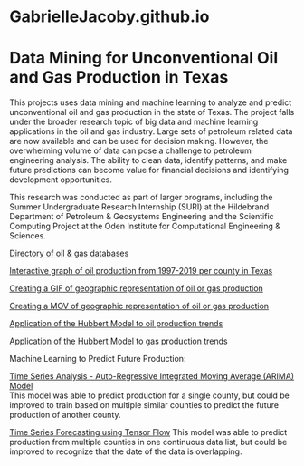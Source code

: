 # GabrielleJacoby.github.io

# Data Mining for Unconventional Oil and Gas Production in Texas

This projects uses data mining and machine learning to analyze and predict unconventional oil and gas production in the state of Texas. The project falls under the broader research topic of big data and machine learning applications in the oil and gas industry. Large sets of petroleum related data are now available and can be used for decision making. However, the overwhelming volume of data can pose a challenge to petroleum engineering analysis. The ability to clean data, identify patterns, and make future predictions can become value for financial decisions and identifying development opportunities.

This research was conducted as part of larger programs, including the Summer Undergraduate Research Internship (SURI) at the Hildebrand Department of Petroleum & Geosystems Engineering and the Scientific Computing Project at the Oden Institute for Computational Engineering & Sciences.

[Directory of oil & gas databases](https://gabriellejacoby.github.io/)

[Interactive graph of oil production from 1997-2019 per county in Texas](Texas_County_Boundaries_Detailed-shp/Pivot%20Table%20Test.ipynb)

[Creating a GIF of geographic representation of oil or gas production](Texas_County_Boundaries_Detailed-shp/Create%20Map%20-%20GIF.ipynb)

[Creating a MOV of geographic representation of oil or gas production](Texas_County_Boundaries_Detailed-shp/Create%20Map%20-%20MOV.ipynb)

[Application of the Hubbert Model to oil production trends](Texas_County_Boundaries_Detailed-shp/Hubbert%20Model%20-%20Oil.ipynb)

[Application of the Hubbert Model to gas production trends](Texas_County_Boundaries_Detailed-shp/Hubbert%20Model%20-%20GW%20Gas.ipynb)

Machine Learning to Predict Future Production:  

[Time Series Analysis - Auto-Regressive Integrated Moving Average (ARIMA) Model](Texas_County_Boundaries_Detailed-shp/Future%20Forecasting.ipynb)  
This model was able to predict production for a single county, but could be improved to train based on multiple similar counties to predict the future production of another county. 

[Time Series Forecasting using Tensor Flow](Texas_County_Boundaries_Detailed-shp/Tensor%20Flow%20Example%20-%20Production.ipynb)
This model was able to predict production from multiple counties in one continuous data list, but could be improved to recognize that the date of the data is overlapping. 
